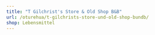 ```yaml
---
title: "T Gilchrist's Store & Old Shop B&B"
url: /oturehua/t-gilchrists-store-und-old-shop-bundb/
shop: Lebensmittel
---
```

